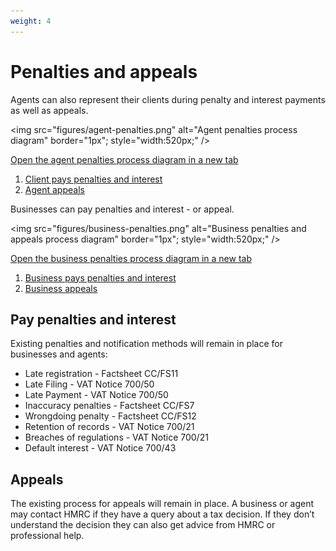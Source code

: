 ```yaml
---
weight: 4
---
```


# Penalties and appeals

Agents can also represent their clients during penalty and interest payments as well as appeals.

<img src="figures/agent-penalties.png"
alt="Agent penalties process diagram" border="1px"; style="width:520px;" />

<a href="figures/agent-penalties.png" target="blank">Open the agent penalties process diagram in a new tab</a>

1. [Client pays penalties and interest](#pay-penalties-and-interest)
2. [Agent appeals](#appeal)

Businesses can pay penalties and interest - or appeal.

<img src="figures/business-penalties.png"
alt="Business penalties and appeals process diagram" border="1px"; style="width:520px;" />

<a href="figures/business-penalties.png" target="blank">Open the business penalties process diagram in a new tab</a>

1. [Business pays penalties and interest](#pay-penalties-and-interest)
2. [Business appeals](#appeal)

## Pay penalties and interest

Existing penalties and notification methods will remain in place for businesses and agents:

  * Late registration - Factsheet CC/FS11
  * Late Filing - VAT Notice 700/50
  * Late Payment - VAT Notice 700/50
  * Inaccuracy penalties - Factsheet CC/FS7
  * Wrongdoing penalty - Factsheet CC/FS12
  * Retention of records - VAT Notice 700/21
  * Breaches of regulations - VAT Notice 700/21
  * Default interest - VAT Notice 700/43

## Appeals

The existing process for appeals will remain in place. A business or agent may contact HMRC if they have a query about a tax decision. If they don’t understand the decision they can also get advice from HMRC or professional help.
